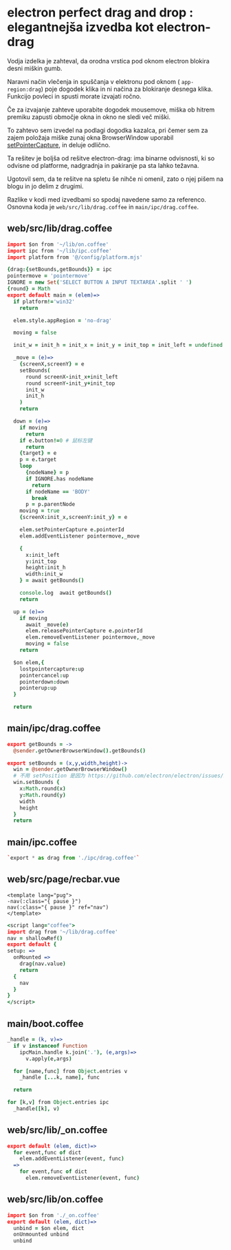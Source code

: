 # electron perfect drag and drop : elegantnejša izvedba kot electron-drag

Vodja izdelka je zahteval, da orodna vrstica pod oknom electron blokira desni miškin gumb.

Naravni način vlečenja in spuščanja v elektronu pod oknom ( `app-region:drag`) poje dogodek klika in ni načina za blokiranje desnega klika. Funkcijo povleci in spusti morate izvajati ročno.

Če za izvajanje zahteve uporabite dogodek mousemove, miška ob hitrem premiku zapusti območje okna in okno ne sledi več miški.

To zahtevo sem izvedel na podlagi dogodka kazalca, pri čemer sem za zajem položaja miške zunaj okna BrowserWindow uporabil [setPointerCapture](https://developer.mozilla.org/zh-CN/docs/Web/API/Element/setPointerCapture), in deluje odlično.

Ta rešitev je boljša od rešitve electron-drag: ima binarne odvisnosti, ki so odvisne od platforme, nadgradnja in pakiranje pa sta lahko težavna.

Ugotovil sem, da te rešitve na spletu še nihče ni omenil, zato o njej pišem na blogu in jo delim z drugimi.

Razlike v kodi med izvedbami so spodaj navedene samo za referenco. Osnovna koda je `web/src/lib/drag.coffee` in `main/ipc/drag.coffee`.

## web/src/lib/drag.coffee

```coffee
import $on from '~/lib/on.coffee'
import ipc from '~/lib/ipc.coffee'
import platform from '@/config/platform.mjs'

{drag:{setBounds,getBounds}} = ipc
pointermove = 'pointermove'
IGNORE = new Set('SELECT BUTTON A INPUT TEXTAREA'.split ' ')
{round} = Math
export default main = (elem)=>
  if platform!='win32'
    return

  elem.style.appRegion = 'no-drag'

  moving = false

  init_w = init_h = init_x = init_y = init_top = init_left = undefined

  _move = (e)=>
    {screenX,screenY} = e
    setBounds(
      round screenX-init_x+init_left
      round screenY-init_y+init_top
      init_w
      init_h
    )
    return

  down = (e)=>
    if moving
      return
    if e.button!=0 # 鼠标左键
      return
    {target} = e
    p = e.target
    loop
      {nodeName} = p
      if IGNORE.has nodeName
        return
      if nodeName == 'BODY'
        break
      p = p.parentNode
    moving = true
    {screenX:init_x,screenY:init_y} = e

    elem.setPointerCapture e.pointerId
    elem.addEventListener pointermove,_move

    {
      x:init_left
      y:init_top
      height:init_h
      width:init_w
    } = await getBounds()

    console.log  await getBounds()
    return

  up = (e)=>
    if moving
      await _move(e)
      elem.releasePointerCapture e.pointerId
      elem.removeEventListener pointermove,_move
      moving = false
    return

  $on elem,{
    lostpointercapture:up
    pointercancel:up
    pointerdown:down
    pointerup:up
  }

  return
```

## main/ipc/drag.coffee

```coffee
export getBounds = ->
  @sender.getOwnerBrowserWindow().getBounds()

export setBounds = (x,y,width,height)->
  win = @sender.getOwnerBrowserWindow()
  # 不用 setPosition 是因为 https://github.com/electron/electron/issues/9477 browserWindow.setPosition(x,y) changed window size (windows/linux) with non default scaleLevel (125% for example)
  win.setBounds {
    x:Math.round(x)
    y:Math.round(y)
    width
    height
  }
  return
```

## main/ipc.coffee

```coffee
`export * as drag from './ipc/drag.coffee'`
```

## web/src/page/recbar.vue

```pug
<template lang="pug">
-nav(:class="{ pause }")
nav(:class="{ pause }" ref="nav")
</template>
```

```coffee
<script lang="coffee">
import drag from '~/lib/drag.coffee'
nav = shallowRef()
export default {
setup: =>
  onMounted =>
    drag(nav.value)
    return
  {
    nav
  }
}
</script>
```

## main/boot.coffee

```coffee
_handle = (k, v)=>
  if v instanceof Function
    ipcMain.handle k.join('.'), (e,args)=>
      v.apply(e,args)

  for [name,func] from Object.entries v
    _handle [...k, name], func

  return

for [k,v] from Object.entries ipc
  _handle([k], v)

```

## web/src/lib/_on.coffee

```coffee
export default (elem, dict)=>
  for event,func of dict
    elem.addEventListener(event, func)
  =>
    for event,func of dict
      elem.removeEventListener(event, func)

```

## web/src/lib/on.coffee

```coffee
import $on from './_on.coffee'
export default (elem, dict)=>
  unbind = $on elem, dict
  onUnmounted unbind
  unbind
```